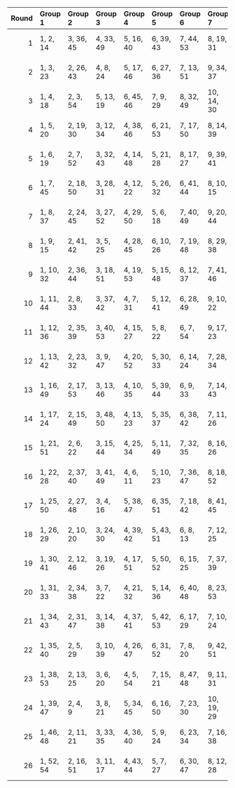 |   Round | Group 1   | Group 2   | Group 3   | Group 4   | Group 5   | Group 6   | Group 7    | Group 8    | Group 9    | Group 10   | Group 11   | Group 12   | Group 13   | Group 14   | Group 15   | Group 16   | Group 17   | Group 18   |
|--------:|:----------|:----------|:----------|:----------|:----------|:----------|:-----------|:-----------|:-----------|:-----------|:-----------|:-----------|:-----------|:-----------|:-----------|:-----------|:-----------|:-----------|
|       1 | 1, 2, 14  | 3, 36, 45 | 4, 33, 49 | 5, 16, 40 | 6, 39, 43 | 7, 44, 53 | 8, 19, 31  | 9, 12, 26  | 10, 11, 54 | 13, 21, 27 | 15, 17, 37 | 18, 22, 38 | 20, 41, 50 | 23, 48, 51 | 24, 32, 42 | 25, 46, 52 | 28, 30, 35 | 29, 34, 47 |
|       2 | 1, 3, 23  | 2, 26, 43 | 4, 8, 24  | 5, 17, 46 | 6, 27, 36 | 7, 13, 51 | 9, 34, 37  | 10, 18, 28 | 11, 32, 38 | 12, 47, 50 | 14, 16, 21 | 15, 20, 33 | 19, 35, 42 | 22, 31, 41 | 25, 29, 44 | 30, 45, 53 | 39, 40, 52 | 48, 49, 54 |
|       3 | 1, 4, 18  | 2, 3, 54  | 5, 13, 19 | 6, 45, 46 | 7, 9, 29  | 8, 32, 49 | 10, 14, 30 | 11, 23, 52 | 12, 33, 42 | 15, 40, 43 | 16, 24, 34 | 17, 38, 44 | 20, 22, 27 | 21, 26, 39 | 25, 41, 48 | 28, 37, 47 | 31, 35, 50 | 36, 51, 53 |
|       4 | 1, 5, 20  | 2, 19, 30 | 3, 12, 34 | 4, 38, 46 | 6, 21, 53 | 7, 17, 50 | 8, 14, 39  | 9, 43, 48  | 10, 13, 37 | 11, 18, 47 | 15, 16, 28 | 22, 33, 45 | 23, 26, 40 | 24, 25, 54 | 27, 35, 41 | 29, 31, 51 | 32, 36, 52 | 42, 44, 49 |
|       5 | 1, 6, 19  | 2, 7, 52  | 3, 32, 43 | 4, 14, 48 | 5, 21, 28 | 8, 17, 27 | 9, 39, 41  | 10, 42, 46 | 11, 15, 30 | 12, 29, 40 | 13, 22, 44 | 16, 31, 53 | 18, 24, 49 | 20, 23, 47 | 25, 26, 38 | 33, 36, 50 | 34, 35, 54 | 37, 45, 51 |
|       6 | 1, 7, 45  | 2, 18, 50 | 3, 28, 31 | 4, 12, 22 | 5, 26, 32 | 6, 41, 44 | 8, 10, 15  | 9, 14, 27  | 11, 40, 51 | 13, 29, 36 | 16, 25, 35 | 17, 47, 49 | 19, 23, 38 | 20, 37, 48 | 21, 30, 52 | 24, 39, 53 | 33, 34, 46 | 42, 43, 54 |
|       7 | 1, 8, 37  | 2, 24, 45 | 3, 27, 52 | 4, 29, 50 | 5, 6, 18  | 7, 40, 49 | 9, 20, 44  | 10, 43, 47 | 11, 48, 53 | 12, 23, 35 | 13, 16, 30 | 14, 15, 54 | 17, 25, 31 | 19, 21, 41 | 22, 26, 42 | 28, 36, 46 | 32, 34, 39 | 33, 38, 51 |
|       8 | 1, 9, 15  | 2, 41, 42 | 3, 5, 25  | 4, 28, 45 | 6, 10, 26 | 7, 19, 48 | 8, 29, 38  | 11, 36, 39 | 12, 20, 30 | 13, 34, 40 | 14, 49, 52 | 16, 18, 23 | 17, 22, 35 | 21, 37, 44 | 24, 33, 43 | 27, 31, 46 | 32, 47, 53 | 50, 51, 54 |
|       9 | 1, 10, 32 | 2, 36, 44 | 3, 18, 51 | 4, 19, 53 | 5, 15, 48 | 6, 12, 37 | 7, 41, 46  | 8, 11, 35  | 9, 16, 45  | 13, 14, 26 | 17, 28, 52 | 20, 31, 43 | 21, 24, 38 | 22, 23, 54 | 25, 33, 39 | 27, 29, 49 | 30, 34, 50 | 40, 42, 47 |
|      10 | 1, 11, 44 | 2, 8, 33  | 3, 37, 42 | 4, 7, 31  | 5, 12, 41 | 6, 28, 49 | 9, 10, 22  | 13, 24, 48 | 14, 47, 51 | 15, 52, 53 | 16, 27, 39 | 17, 20, 34 | 18, 19, 54 | 21, 29, 35 | 23, 25, 45 | 26, 30, 46 | 32, 40, 50 | 36, 38, 43 |
|      11 | 1, 12, 36 | 2, 35, 39 | 3, 40, 53 | 4, 15, 27 | 5, 8, 22  | 6, 7, 54  | 9, 17, 23  | 10, 49, 50 | 11, 13, 33 | 14, 18, 34 | 16, 37, 46 | 19, 44, 47 | 20, 28, 38 | 21, 42, 48 | 24, 26, 31 | 25, 30, 43 | 29, 45, 52 | 32, 41, 51 |
|      12 | 1, 13, 42 | 2, 23, 32 | 3, 9, 47  | 4, 20, 52 | 5, 30, 33 | 6, 14, 24 | 7, 28, 34  | 8, 43, 46  | 10, 12, 17 | 11, 16, 29 | 15, 31, 38 | 18, 27, 37 | 19, 49, 51 | 21, 25, 40 | 22, 39, 50 | 26, 41, 53 | 35, 36, 48 | 44, 45, 54 |
|      13 | 1, 16, 49 | 2, 17, 53 | 3, 13, 46 | 4, 10, 35 | 5, 39, 44 | 6, 9, 33  | 7, 14, 43  | 8, 30, 51  | 11, 12, 24 | 15, 26, 50 | 18, 29, 41 | 19, 22, 36 | 20, 21, 54 | 23, 31, 37 | 25, 27, 47 | 28, 32, 48 | 34, 42, 52 | 38, 40, 45 |
|      14 | 1, 17, 24 | 2, 15, 49 | 3, 48, 50 | 4, 13, 23 | 5, 35, 37 | 6, 38, 42 | 7, 11, 26  | 8, 25, 36  | 9, 18, 40  | 10, 44, 52 | 12, 27, 53 | 14, 20, 45 | 16, 19, 43 | 21, 22, 34 | 28, 39, 51 | 29, 32, 46 | 30, 31, 54 | 33, 41, 47 |
|      15 | 1, 21, 51 | 2, 6, 22  | 3, 15, 44 | 4, 25, 34 | 5, 11, 49 | 7, 32, 35 | 8, 16, 26  | 9, 30, 36  | 10, 45, 48 | 12, 14, 19 | 13, 18, 31 | 17, 33, 40 | 20, 29, 39 | 23, 27, 42 | 24, 41, 52 | 28, 43, 53 | 37, 38, 50 | 46, 47, 54 |
|      16 | 1, 22, 28 | 2, 37, 40 | 3, 41, 49 | 4, 6, 11  | 5, 10, 23 | 7, 36, 47 | 8, 18, 52  | 9, 25, 32  | 12, 21, 31 | 13, 43, 45 | 14, 46, 50 | 15, 19, 34 | 16, 33, 44 | 17, 26, 48 | 20, 35, 53 | 24, 27, 51 | 29, 30, 42 | 38, 39, 54 |
|      17 | 1, 25, 50 | 2, 27, 48 | 3, 4, 16  | 5, 38, 47 | 6, 35, 51 | 7, 18, 42 | 8, 41, 45  | 9, 46, 53  | 10, 21, 33 | 11, 14, 28 | 12, 13, 54 | 15, 23, 29 | 17, 19, 39 | 20, 24, 40 | 22, 43, 52 | 26, 34, 44 | 30, 32, 37 | 31, 36, 49 |
|      18 | 1, 26, 29 | 2, 10, 20 | 3, 24, 30 | 4, 39, 42 | 5, 43, 51 | 6, 8, 13  | 7, 12, 25  | 9, 38, 49  | 11, 27, 34 | 14, 23, 33 | 15, 45, 47 | 16, 48, 52 | 17, 21, 36 | 18, 35, 46 | 19, 28, 50 | 22, 37, 53 | 31, 32, 44 | 40, 41, 54 |
|      19 | 1, 30, 41 | 2, 12, 46 | 3, 19, 26 | 4, 17, 51 | 5, 50, 52 | 6, 15, 25 | 7, 37, 39  | 8, 40, 44  | 9, 13, 28  | 10, 27, 38 | 11, 20, 42 | 14, 29, 53 | 16, 22, 47 | 18, 21, 45 | 23, 24, 36 | 31, 34, 48 | 32, 33, 54 | 35, 43, 49 |
|      20 | 1, 31, 33 | 2, 34, 38 | 3, 7, 22  | 4, 21, 32 | 5, 14, 36 | 6, 40, 48 | 8, 23, 53  | 9, 19, 52  | 10, 16, 41 | 11, 45, 50 | 12, 15, 39 | 13, 20, 49 | 17, 18, 30 | 24, 35, 47 | 25, 28, 42 | 26, 27, 54 | 29, 37, 43 | 44, 46, 51 |
|      21 | 1, 34, 43 | 2, 31, 47 | 3, 14, 38 | 4, 37, 41 | 5, 42, 53 | 6, 17, 29 | 7, 10, 24  | 8, 9, 54   | 11, 19, 25 | 12, 51, 52 | 13, 15, 35 | 16, 20, 36 | 18, 39, 48 | 21, 46, 49 | 22, 30, 40 | 23, 44, 50 | 26, 28, 33 | 27, 32, 45 |
|      22 | 1, 35, 40 | 2, 5, 29  | 3, 10, 39 | 4, 26, 47 | 6, 31, 52 | 7, 8, 20  | 9, 42, 51  | 11, 22, 46 | 12, 45, 49 | 13, 50, 53 | 14, 25, 37 | 15, 18, 32 | 16, 17, 54 | 19, 27, 33 | 21, 23, 43 | 24, 28, 44 | 30, 38, 48 | 34, 36, 41 |
|      23 | 1, 38, 53 | 2, 13, 25 | 3, 6, 20  | 4, 5, 54  | 7, 15, 21 | 8, 47, 48 | 9, 11, 31  | 10, 34, 51 | 12, 16, 32 | 14, 35, 44 | 17, 42, 45 | 18, 26, 36 | 19, 40, 46 | 22, 24, 29 | 23, 28, 41 | 27, 43, 50 | 30, 39, 49 | 33, 37, 52 |
|      24 | 1, 39, 47 | 2, 4, 9   | 3, 8, 21  | 5, 34, 45 | 6, 16, 50 | 7, 23, 30 | 10, 19, 29 | 11, 41, 43 | 12, 44, 48 | 13, 17, 32 | 14, 31, 42 | 15, 24, 46 | 18, 33, 53 | 20, 26, 51 | 22, 25, 49 | 27, 28, 40 | 35, 38, 52 | 36, 37, 54 |
|      25 | 1, 46, 48 | 2, 11, 21 | 3, 33, 35 | 4, 36, 40 | 5, 9, 24  | 6, 23, 34 | 7, 16, 38  | 8, 42, 50  | 10, 25, 53 | 12, 18, 43 | 13, 47, 52 | 14, 17, 41 | 15, 22, 51 | 19, 20, 32 | 26, 37, 49 | 27, 30, 44 | 28, 29, 54 | 31, 39, 45 |
|      26 | 1, 52, 54 | 2, 16, 51 | 3, 11, 17 | 4, 43, 44 | 5, 7, 27  | 6, 30, 47 | 8, 12, 28  | 9, 21, 50  | 10, 31, 40 | 13, 38, 41 | 14, 22, 32 | 15, 36, 42 | 18, 20, 25 | 19, 24, 37 | 23, 39, 46 | 26, 35, 45 | 29, 33, 48 | 34, 49, 53 |
